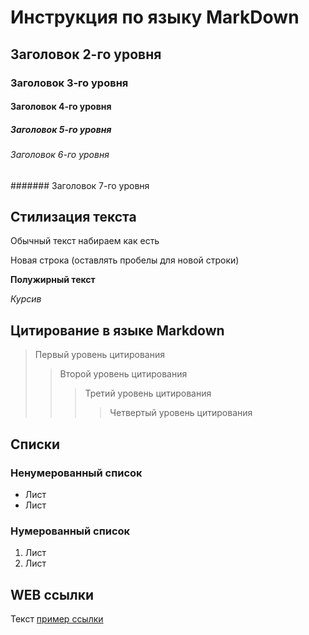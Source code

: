 # Инструкция по языку MarkDown

## Заголовок 2-го уровня
### Заголовок 3-го уровня
#### Заголовок 4-го уровня
##### Заголовок 5-го уровня
###### Заголовок 6-го уровня
####### Заголовок 7-го уровня


## Стилизация текста

Обычный текст набираем как есть

Новая строка (оставлять пробелы для новой строки)

**Полужирный текст**

*Курсив*

## Цитирование в языке Markdown

> Первый уровень цитирования 
>> Второй уровень цитирования 
>>> Третий уровень цитирования 
>>>> Четвертый уровень цитирования 

## Списки
### Ненумерованный список
* Лист
* Лист

### Нумерованный список
1. Лист
2. Лист

## WEB ссылки

Текст [пример ссылки](http://example.com "Всплывающая подсказка")